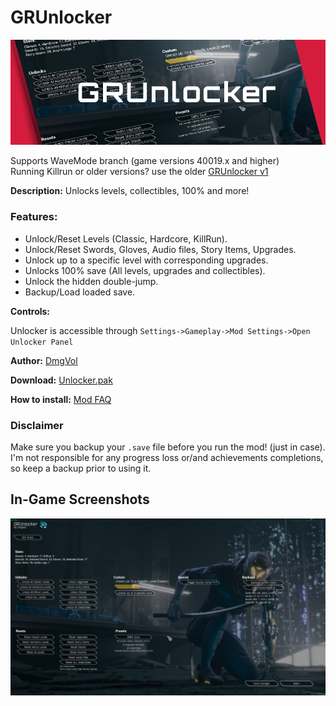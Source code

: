 # GRUnlocker
![](unlockerBanner.png)

Supports WaveMode branch (game versions 40019.x and higher)
</br>
Running Killrun or older versions? use the older [GRUnlocker v1](https://github.com/Dmgvol/GRUnlocker/)

**Description:** Unlocks levels, collectibles, 100% and more!

### Features:
- Unlock/Reset Levels (Classic, Hardcore, KillRun).
- Unlock/Reset Swords, Gloves, Audio files, Story Items, Upgrades.
- Unlock up to a specific level with corresponding upgrades.
- Unlocks 100% save (All levels, upgrades and collectibles).
- Unlock the hidden double-jump.
- Backup/Load loaded save.

**Controls:**

Unlocker is accessible through `Settings->Gameplay->Mod Settings->Open Unlocker Panel` 

**Author:** [DmgVol](https://github.com/Dmgvol/)

**Download:** [Unlocker.pak](https://github.com/Dmgvol/Ghostrunner-Mods/raw/main/LogicMods/Unlocker/Unlocker.pak)

**How to install:** [Mod FAQ](https://github.com/Dmgvol/Ghostrunner-Mods/blob/main/modding-faq.md#first-time-usingdownloading-a-logicmod-follow-these-steps)

### Disclaimer
Make sure you backup your `.save` file before you run the mod! (just in case).
I'm not responsible for any progress loss or/and achievements completions, so keep a backup prior to using it.

## In-Game Screenshots
![](unlockerScreenshot.png)